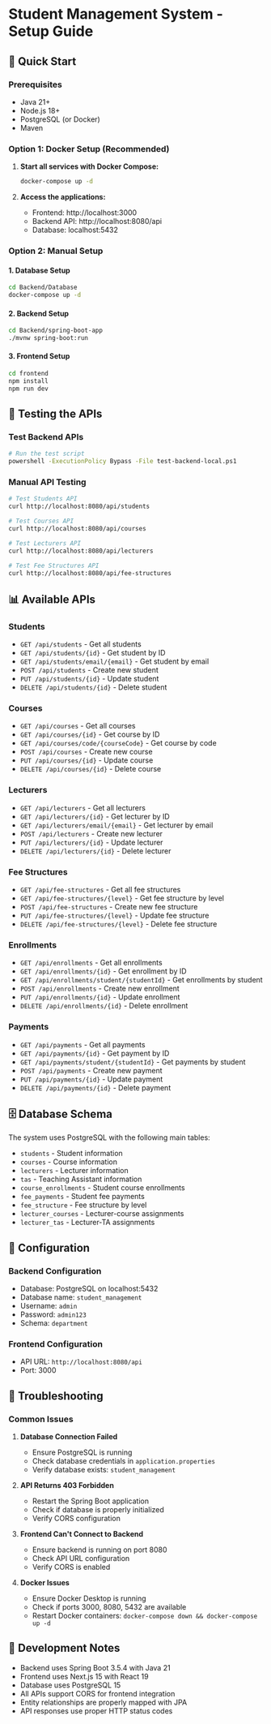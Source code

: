 # Student Management System - Setup Guide

## 🚀 Quick Start

### Prerequisites
- Java 21+
- Node.js 18+
- PostgreSQL (or Docker)
- Maven

### Option 1: Docker Setup (Recommended)

1. **Start all services with Docker Compose:**
   ```bash
   docker-compose up -d
   ```

2. **Access the applications:**
   - Frontend: http://localhost:3000
   - Backend API: http://localhost:8080/api
   - Database: localhost:5432

### Option 2: Manual Setup

#### 1. Database Setup
```bash
cd Backend/Database
docker-compose up -d
```

#### 2. Backend Setup
```bash
cd Backend/spring-boot-app
./mvnw spring-boot:run
```

#### 3. Frontend Setup
```bash
cd frontend
npm install
npm run dev
```

## 🧪 Testing the APIs

### Test Backend APIs
```bash
# Run the test script
powershell -ExecutionPolicy Bypass -File test-backend-local.ps1
```

### Manual API Testing
```bash
# Test Students API
curl http://localhost:8080/api/students

# Test Courses API
curl http://localhost:8080/api/courses

# Test Lecturers API
curl http://localhost:8080/api/lecturers

# Test Fee Structures API
curl http://localhost:8080/api/fee-structures
```

## 📊 Available APIs

### Students
- `GET /api/students` - Get all students
- `GET /api/students/{id}` - Get student by ID
- `GET /api/students/email/{email}` - Get student by email
- `POST /api/students` - Create new student
- `PUT /api/students/{id}` - Update student
- `DELETE /api/students/{id}` - Delete student

### Courses
- `GET /api/courses` - Get all courses
- `GET /api/courses/{id}` - Get course by ID
- `GET /api/courses/code/{courseCode}` - Get course by code
- `POST /api/courses` - Create new course
- `PUT /api/courses/{id}` - Update course
- `DELETE /api/courses/{id}` - Delete course

### Lecturers
- `GET /api/lecturers` - Get all lecturers
- `GET /api/lecturers/{id}` - Get lecturer by ID
- `GET /api/lecturers/email/{email}` - Get lecturer by email
- `POST /api/lecturers` - Create new lecturer
- `PUT /api/lecturers/{id}` - Update lecturer
- `DELETE /api/lecturers/{id}` - Delete lecturer

### Fee Structures
- `GET /api/fee-structures` - Get all fee structures
- `GET /api/fee-structures/{level}` - Get fee structure by level
- `POST /api/fee-structures` - Create new fee structure
- `PUT /api/fee-structures/{level}` - Update fee structure
- `DELETE /api/fee-structures/{level}` - Delete fee structure

### Enrollments
- `GET /api/enrollments` - Get all enrollments
- `GET /api/enrollments/{id}` - Get enrollment by ID
- `GET /api/enrollments/student/{studentId}` - Get enrollments by student
- `POST /api/enrollments` - Create new enrollment
- `PUT /api/enrollments/{id}` - Update enrollment
- `DELETE /api/enrollments/{id}` - Delete enrollment

### Payments
- `GET /api/payments` - Get all payments
- `GET /api/payments/{id}` - Get payment by ID
- `GET /api/payments/student/{studentId}` - Get payments by student
- `POST /api/payments` - Create new payment
- `PUT /api/payments/{id}` - Update payment
- `DELETE /api/payments/{id}` - Delete payment

## 🗄️ Database Schema

The system uses PostgreSQL with the following main tables:
- `students` - Student information
- `courses` - Course information
- `lecturers` - Lecturer information
- `tas` - Teaching Assistant information
- `course_enrollments` - Student course enrollments
- `fee_payments` - Student fee payments
- `fee_structure` - Fee structure by level
- `lecturer_courses` - Lecturer-course assignments
- `lecturer_tas` - Lecturer-TA assignments

## 🔧 Configuration

### Backend Configuration
- Database: PostgreSQL on localhost:5432
- Database name: `student_management`
- Username: `admin`
- Password: `admin123`
- Schema: `department`

### Frontend Configuration
- API URL: `http://localhost:8080/api`
- Port: 3000

## 🐛 Troubleshooting

### Common Issues

1. **Database Connection Failed**
   - Ensure PostgreSQL is running
   - Check database credentials in `application.properties`
   - Verify database exists: `student_management`

2. **API Returns 403 Forbidden**
   - Restart the Spring Boot application
   - Check if database is properly initialized
   - Verify CORS configuration

3. **Frontend Can't Connect to Backend**
   - Ensure backend is running on port 8080
   - Check API URL configuration
   - Verify CORS is enabled

4. **Docker Issues**
   - Ensure Docker Desktop is running
   - Check if ports 3000, 8080, 5432 are available
   - Restart Docker containers: `docker-compose down && docker-compose up -d`

## 📝 Development Notes

- Backend uses Spring Boot 3.5.4 with Java 21
- Frontend uses Next.js 15 with React 19
- Database uses PostgreSQL 15
- All APIs support CORS for frontend integration
- Entity relationships are properly mapped with JPA
- API responses use proper HTTP status codes 